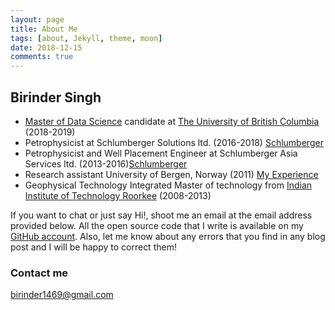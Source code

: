 ```yaml
---
layout: page
title: About Me
tags: [about, Jekyll, theme, moon]
date: 2018-12-15
comments: true
---
```



<center><a href="https://avatars1.githubusercontent.com/u/39837286?s=400&u=9bb9641553a70a2cf4afe634ecb1bed6a6a4a322&v=4"></a> </center>

<center><a href="https://birinder1469.github.io/BirinderSingh_Blog/"></a></center>

## Birinder Singh

* [Master of Data Science](https://masterdatascience.ubc.ca/) candidate at [The University of British Columbia](https://www.ubc.ca/) (2018-2019)
* Petrophysicist at Schlumberger Solutions ltd. (2016-2018) [Schlumberger](https://www.slb.com/)
* Petrophysicist and Well Placement Engineer at Schlumberger Asia Services ltd. (2013-2016)[Schlumberger](https://www.slb.com/)
* Research assistant University of Bergen, Norway (2011) [My Experience](https://www.uib.no/en/geobio/54047/discovering-new-world-beneath-one%E2%80%99s-feet)
* Geophysical Technology Integrated Master of technology from [Indian Institute of Technology Roorkee](https://www.iitr.ac.in/) (2008-2013)


 If you want to chat or just say Hi!, shoot me an email at the email address provided below. All the open source code that I write is available on my [GitHub account](https://github.com/Birinder1469). Also, let me know about any errors that you find in any blog post and I will be happy to correct them!

### Contact me

[birinder1469@gmail.com](mailto:birinder1469@gmail.com)

